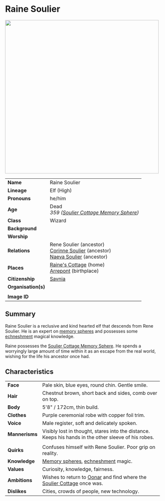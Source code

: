 # Raine Soulier

<img src="https://raw.githubusercontent.com/jesskelsall/astarus-images/main/characters/portraits/imageid.png" height="500" />

|||
| --- | --- |
| **Name** | Raine Soulier | character.4
| **Lineage** | Elf (High) |
| **Pronouns** | he/him |
| **Age** | Dead<br>*359 ([Soulier Cottage Memory Sphere](../items/memory-spheres/soulier-cottage-memory-sphere.md))* |
| **Class** | Wizard |
| **Background** | |
| **Worship** | |
| **Relations** | Rene Soulier (ancestor)<br>[Corinne Soulier](corinne-soulier.md) (ancestor)<br>[Naeva Soulier](naeva-soulier.md) (ancestor) |
| **Places** | [Raine's Cottage](../places/buildings/houses/raines-cottage.md) (home)<br>[Arrepont](../places/cities/arrepont.md) (birthplace) |
| **Citizenship** | [Savnia](../civilisations/nilsavnic-alliance/states/savnia.md) |
| **Organisation(s)** | |
|||
| **Image ID** | |

## Summary

Raine Soulier is a reclusive and kind hearted elf that descends from Rene Soulier. He is an expert on [memory spheres](../items/memory-spheres/memory-sphere.md) and possesses some [echneshment](../mechanics/magic/echneshment.md) magical knowledge.

Raine possesses the [Soulier Cottage Memory Sphere](../items/memory-spheres/soulier-cottage-memory-sphere.md). He spends a worryingly large amount of time within it as an escape from the real world, wishing for the life his ancestor once had.

## Characteristics

| | |
| --- | --- |
| **Face** | Pale skin, blue eyes, round chin. Gentle smile. | characteristics.2
| **Hair** | Chestnut brown, short back and sides, comb over on top. |
| **Body** | 5'8" / 172cm, thin build. |
| **Clothes** | Purple ceremonial robe with copper foil trim. |
| **Voice** | Male register, soft and delicately spoken. |
| **Mannerisms** | Visibly lost in thought, stares into the distance. Keeps his hands in the other sleeve of his robes. |
| | |
| **Quirks** | Confuses himself with Rene Soulier. Poor grip on reality. |
| **Knowledge** | [Memory spheres](../items/memory-spheres/memory-sphere.md), [echneshment](../mechanics/magic/echneshment.md) magic. |
| **Values** | Curiosity, knowledge, fairness. |
| **Ambitions** | Wishes to return to [Oonar](../planes/oonar.md) and find where the [Soulier Cottage](../places/buildings/houses/soulier-cottage.md) once was. |
| **Dislikes** | Cities, crowds of people, new technology. |
